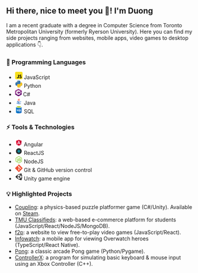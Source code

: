 ## Hi there, nice to meet you 👋! I'm Duong

I am a recent graduate with a degree in Computer Science from Toronto Metropolitan University (formerly Ryerson University). Here you can find my side projects ranging from websites, mobile apps, video games to desktop applications 👇.

### 📕 Programming Languages

- <img src="./icons/js.png" height=20> JavaScript
- <img src="./icons/python.png" height=20> Python
- <img src="./icons/c-sharp.png" height=20> C#
- <img src="./icons/java.png" height=20> Java
- <img src="./icons/sql.png" height=20> SQL

### ⚡ Tools & Technologies

- <img src="./icons/angular.png" height=20> Angular
- <img src="./icons/reactjs.png" height=20> ReactJS
- <img src="./icons/nodejs.png" height=20> NodeJS
- <img src="./icons/git.png" height=20> Git & GitHub version control
- <img src="./icons/unity.png" height=20> Unity game engine

### 💡 Highlighted Projects

- [Coupling](https://github.com/ThaiDuongVu/Coupling): a physics-based  puzzle platformer game (C#/Unity). Available on [Steam](https://store.steampowered.com/app/2753220/Coupling/).
- [TMU Classifieds](https://github.com/CPS630W24-Group8/TMUClassifieds): a web-based e-commerce platform for students (JavaScript/React/NodeJS/MongoDB).
- [f2p](https://github.com/ThaiDuongVu/f2p): a website to view free-to-play video games (JavaScript/React).
- [Infowatch](https://github.com/ThaiDuongVu/infowatch): a mobile app for viewing Overwatch heroes (TypeScript/React Native).
- [Pong](https://github.com/ThaiDuongVu/Pong): a classic arcade Pong game (Python/Pygame).
- [ControllerX](https://github.com/ThaiDuongVu/ControllerX): a program for simulating basic keyboard & mouse input using an Xbox Controller (C++).


